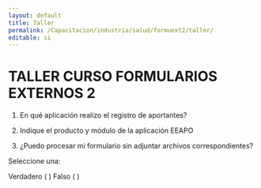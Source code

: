 ```yaml
---
layout: default
title: Taller
permalink: /Capacitacion/industria/salud/formuext2/taller/
editable: si
---
```


# TALLER CURSO FORMULARIOS EXTERNOS 2


1) En qué aplicación realizo el registro de aportantes?  

2) Indique el producto y módulo de la aplicación EEAPO  

3) ¿Puedo procesar mi formulario sin adjuntar archivos correspondientes?  

Seleccione una:

Verdadero ( )		Falso ( )  







